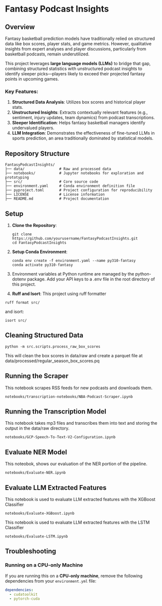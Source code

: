 # Fantasy Podcast Insights

## Overview

Fantasy basketball prediction models have traditionally relied on structured data like box scores, player stats, and game metrics. However, qualitative insights from expert analyses and player discussions, particularly from basketball podcasts, remain underutilized. 

This project leverages **large language models (LLMs)** to bridge that gap, combining structured statistics with unstructured podcast insights to identify sleeper picks—players likely to exceed their projected fantasy points in upcoming games.

### Key Features:
1. **Structured Data Analysis**: Utilizes box scores and historical player stats.
2. **Unstructured Insights**: Extracts contextually relevant features (e.g., sentiment, injury updates, team dynamics) from podcast transcriptions.
3. **Sleeper Identification**: Helps fantasy basketball managers identify undervalued players.
4. **LLM Integration**: Demonstrates the effectiveness of fine-tuned LLMs in sports prediction, an area traditionally dominated by statistical models.

## Repository Structure

```plaintext
FantasyPodcastInsights/
├── data/                # Raw and processed data
├── notebooks/           # Jupyter notebooks for exploration and prototyping
├── src/                 # Core source code
├── environment.yaml     # Conda environment definition file
├── pyproject.toml       # Project configuration for reproducibility
├── LICENSE              # License information
├── README.md            # Project documentation
```

## Setup
1. **Clone the Repository**:
   ```
   git clone https://github.com/yourusername/FantasyPodcastInsights.git
   cd FantasyPodcastInsights
   ```

2. **Setup Conda Environment**:
   ```
   conda env create -f environment.yaml --name py310-fantasy
   conda activate py310-fantasy
   ```

4. Environment variables at Python runtime are managed by the python-dotenv package.
Add your API keys to a .env file in the root directory of this project.

3. **Ruff and Isort**:
This project using ruff formatter 
```
ruff format src/
```
and isort:
```
isort src/
```

## Cleaning Structured Data
```
python -m src.scripts.process_raw_box_scores
```
This will clean the box scores in data/raw and create a parquet file at data/processed/regular_season_box_scores.pq

## Running the Scraper
This notebook scrapes RSS feeds for new podcasts and downloads them.
```
notebooks/transcription-notebooks/NBA-Podcast-Scraper.ipynb
```

## Running the Transcription Model
This notebook takes mp3 files and transcribes them into text and storing the output
in the data/raw directory.
```
notebooks/GCP-Speech-To-Text-V2-Configuration.ipynb
```

## Evaluate NER Model
This noteobok, shows our evaluation of the NER portion of the pipeline.
```
notebooks/Evaluate-NER.ipynb
```

## Evaluate LLM Extracted Features
This notebook is used to evaluate LLM extracted features with the XGBoost Classifier
```
notebooks/Evaluate-XGBoost.ipynb
```

This notebook is used to evaluate LLM extracted features with the LSTM Classifier
```
notebooks/Evaluate-LSTM.ipynb
```

## Troubleshooting

### Running on a CPU-only Machine
If you are running this on a **CPU-only machine**, remove the following dependencies from your `environment.yml` file:

```yaml
dependencies:
  - cudatoolkit
  - pytorch-cuda
